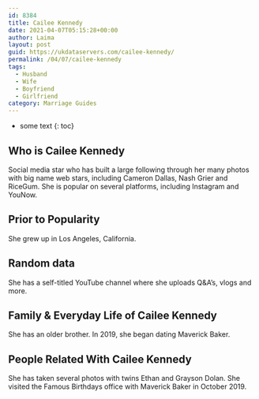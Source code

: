 ```yaml
---
id: 8384
title: Cailee Kennedy
date: 2021-04-07T05:15:28+00:00
author: Laima
layout: post
guid: https://ukdataservers.com/cailee-kennedy/
permalink: /04/07/cailee-kennedy
tags:
  - Husband
  - Wife
  - Boyfriend
  - Girlfriend
category: Marriage Guides
---
```


* some text
{: toc}


## Who is Cailee Kennedy
                  
                  
                  
Social media star who has built a large following through her many photos with big name web stars, including Cameron Dallas, Nash Grier and RiceGum. She is popular on several platforms, including Instagram and YouNow. 
                  
              
            
              
            
                
                
                
## Prior to Popularity
                  
                  
                  
She grew up in Los Angeles, California.
                  
              
            
              
            
                
                
                
## Random data
                  
                  
                  
She has a self-titled YouTube channel where she uploads Q&A&#8217;s, vlogs and more.
                  
              
            
              
            
                
                
                
## Family & Everyday Life of Cailee Kennedy
                  
                  
                  
She has an older brother. In 2019, she began dating Maverick Baker. 
                  
              
            
              
            
                
                
                
## People Related With Cailee Kennedy
                  
                  
                  
She has taken several photos with twins Ethan and Grayson Dolan. She visited the Famous Birthdays office with Maverick Baker in October 2019. 
                  
              
            
              
            
                
              
            
              
              
            
            
              
            
          
          
          